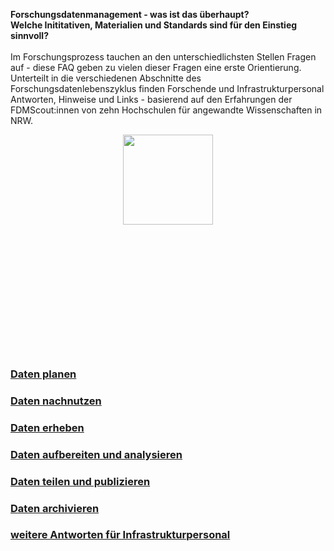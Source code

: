 

<b>Forschungsdatenmanagement - was ist das überhaupt?<br>
Welche Inititativen, Materialien und Standards sind für den Einstieg sinnvoll?</b>
<br>
<br>
Im Forschungsprozess tauchen an den unterschiedlichsten Stellen Fragen auf - diese FAQ geben zu vielen dieser Fragen eine erste Orientierung.
<br>
Unterteilt in die verschiedenen Abschnitte des Forschungsdatenlebenszyklus finden Forschende und Infrastrukturpersonal Antworten, Hinweise und Links - basierend auf den Erfahrungen der FDMScout:innen von zehn Hochschulen für angewandte Wissenschaften in NRW.

<p align="center">
  <img style="width:15vw; height:15vw; min-width:350px; min-height:350px" src="DLZ_FAQ.png">
</p>

### [Daten planen](D1_Daten_planen.md)
### [Daten nachnutzen](D6_Daten_nachnutzen.md)
### [Daten erheben](D2_Daten_erheben.md)
### [Daten aufbereiten und analysieren](D3_Daten_aufbereiten+analysieren.md)
### [Daten teilen und publizieren](D4_Daten_teilen+publizieren.md)
### [Daten archivieren](D5_Daten_archivieren.md)

### [weitere Antworten für Infrastrukturpersonal](D0_Infrastruktur.md)

